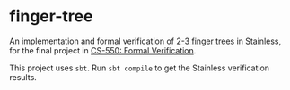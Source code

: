# finger-tree
An implementation and formal verification of [2-3 finger trees](https://doi.org/10.1017/S0956796805005769) in [Stainless](https://github.com/epfl-lara/stainless), for the final project in [CS-550: Formal Verification](https://edu.epfl.ch/coursebook/en/formal-verification-CS-550).

This project uses `sbt`. Run `sbt compile` to get the Stainless verification results.
